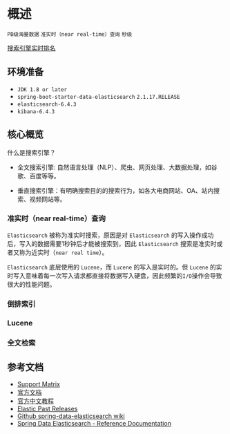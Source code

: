 # 概述

`PB级海量数据` `准实时（near real-time）查询` `秒级`

[搜索引擎实时排名](https://db-engines.com/en/ranking/search+engine)

## 环境准备

- `JDK 1.8 or later`
- `spring-boot-starter-data-elasticsearch` `2.1.17.RELEASE`
- `elasticsearch-6.4.3` 
- `kibana-6.4.3`

## 核心概览

什么是搜索引擎？

- 全文搜索引擎: 自然语言处理（NLP）、爬虫、网页处理、大数据处理，如谷歌、百度等等。

- 垂直搜索引擎：有明确搜索目的的搜索行为，如各大电商网站、OA、站内搜索、视频网站等。

### 准实时（near real-time）查询

`Elasticsearch` 被称为准实时搜索，原因是对 `Elasticsearch` 的写入操作成功后，写入的数据需要1秒钟后才能被搜索到，因此 `Elasticsearch` 搜索是准实时或者又称为近实时（`near real time`）。

`Elasticsearch` 底层使用的 `Lucene`，而 `Lucene` 的写入是实时的。但 `Lucene` 的实时写入意味着每一次写入请求都直接将数据写入硬盘，因此频繁的`I/O`操作会导致很大的性能问题。

### 倒排索引

### Lucene 

### 全文检索


## 参考文档

- [Support Matrix](https://www.elastic.co/cn/support/matrix)
- [官方文档](https://www.elastic.co/guide/en/elasticsearch/reference/current/index.html)
- [官方中文教程](https://www.elastic.co/guide/cn/elasticsearch/guide/current/index.html)
- [Elastic Past Releases](https://www.elastic.co/cn/downloads/past-releases)
- [Github spring-data-elasticsearch wiki](https://github.com/spring-projects/spring-data-elasticsearch/wiki)
- [Spring Data Elasticsearch - Reference Documentation](https://docs.spring.io/spring-data/elasticsearch/docs/current/reference/html)